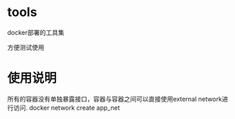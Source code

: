 # tools
docker部署的工具集

方便测试使用



# 使用说明

所有的容器没有单独暴露接口，容器与容器之间可以直接使用external network进行访问.
docker network create app_net
